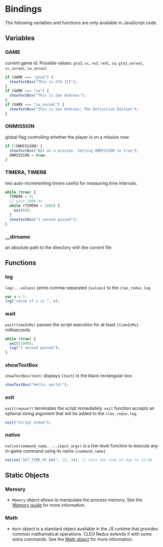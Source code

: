 # Bindings

The following variables and functions are only available in JavaScript code.


## Variables

### GAME

current game id. Possible values: `gta3`, `vc`, `re3`, `reVC`, `sa`, `gta3_unreal`, `vc_unreal`, `sa_unreal`

```js
if (GAME === "gta3") {
  showTextBox("This is GTA III");
}
if (GAME === "sa") {
  showTextBox("This is San Andreas");
}
if (GAME === "sa_unreal") {
  showTextBox("This is San Andreas: The Definitive Edition");
}
```

### ONMISSION 

global flag controlling whether the player is on a mission now.

```js
if (!ONMISSION) {
  showTextBox("Not on a mission. Setting ONMISSION to true");
  ONMISSION = true;
}
```

### TIMERA, TIMERB

two auto-incrementing timers useful for measuring time intervals.

```js
while (true) {
  TIMERA = 0;
  // wait 1000 ms
  while (TIMERA < 1000) {
    wait(0);
  }
  showTextBox("1 second passed");
}
```

### __dirname 

an absolute path to the directory with the current file

## Functions

### log

`log(...values)` prints comma-separated `{values}` to the `cleo_redux.log`

```js
var x = 1;
log("value of x is ", x);
```

### wait 

`wait(timeInMs)` pauses the script execution for at least `{timeInMs}` milliseconds

```js
while (true) {
  wait(1000);
  log("1 second passed");
}
```

### showTextBox

`showTextBox(text)` displays `{text}` in the black rectangular box

```js
showTextBox("Hello, world!");
```

### exit

`exit(reason?)` terminates the script immediately. `exit` function accepts an optional string argument that will be added to the `cleo_redux.log`.

```js
exit("Script ended");
```

### native

`native(command_name, ...input_args)` is a low-level function to execute any in-game command using its name `{command_name}`

```js
native("SET_TIME_OF_DAY", 12, 30); // sets the time of day to 12:30
```

## Static Objects 


### Memory

- `Memory` object allows to manipulate the process memory. See the [Memory guide](using-memory.md) for more information.


### Math


- `Math` object is a standard object available in the JS runtime that provides common mathematical operations. CLEO Redux extends it with some extra commands. See the [Math object](using-math.md) for more information.
